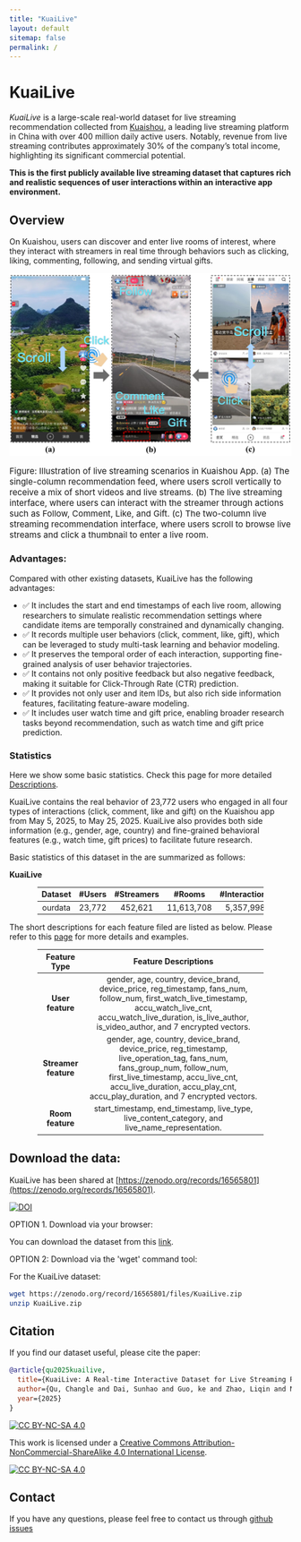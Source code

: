 ```yaml
---
title: "KuaiLive"
layout: default
sitemap: false
permalink: /
---
```


# KuaiLive

*KuaiLive* is a large-scale real-world dataset for live streaming recommendation collected from [Kuaishou](https://www.kuaishou.com/en), a leading live streaming platform in China with over 400 million daily active users. Notably, revenue from live streaming contributes approximately 30% of the company’s total income, highlighting its significant commercial potential.

**This is the first publicly available live streaming dataset that captures rich and realistic sequences of user interactions within an interactive app environment.**


## Overview

On Kuaishou, users can discover and enter live rooms of interest, where they interact with streamers in real time through behaviors such as clicking, liking, commenting, following, and sending virtual gifts. 

![kuaidata](../assets/fig/kuaishou.png)
<p style="font-size:15px; text-align:left;">Figure: Illustration of live streaming scenarios in Kuaishou App. 
(a) The single-column recommendation feed, where users scroll vertically to receive a mix of short videos and live streams. 
(b) The live streaming interface, where users can interact with the streamer through actions such as Follow, Comment, Like, and Gift. 
(c) The two-column live streaming recommendation interface, where users scroll to browse live streams and click a thumbnail to enter a live room.</p>


### Advantages:

Compared with other existing datasets, KuaiLive has the following advantages:

- ✅ It includes the start and end timestamps of each live room, allowing researchers to simulate realistic recommendation settings where candidate items are temporally constrained and dynamically changing.
- ✅ It records multiple user behaviors (click, comment, like, gift), which can be leveraged to study multi-task learning and behavior modeling.
- ✅ It preserves the temporal order of each interaction, supporting fine-grained analysis of user behavior trajectories.
- ✅ It contains not only positive feedback but also negative feedback, making it suitable for Click-Through Rate (CTR) prediction.
- ✅ It provides not only user and item IDs, but also rich side information features, facilitating feature-aware modeling.
- ✅ It includes user watch time and gift price, enabling broader research tasks beyond recommendation, such as watch time and gift price prediction.


### Statistics

Here we show some basic statistics.
Check this page for more detailed [Descriptions](./detailed_statistics.html).

KuaiLive contains the real behavior of 23,772 users who engaged in all four types of interactions (click, comment, like and gift) on the Kuaishou app from May 5, 2025, to May 25, 2025. KuaiLive also provides both side information (e.g., gender, age, country) and fine-grained behavioral features (e.g., watch time, gift prices) to facilitate future research. 

Basic statistics of this dataset in the are summarized as follows:


**KuaiLive**

<style>
table {
  width: 80%;
  margin-left: auto;
  margin-right: auto;
}
</style>



| Dataset   | #Users  | #Streamers |  #Rooms    | #Interactions | #Clicks   | #Comments | #Likes   | #Gifts   |
|:---------:|:-------:|:----------:|:----------:|:-------------:|:---------:|:---------:|:--------:|:--------:|
| ourdata   | 23,772  | 452,621    | 11,613,708 | 5,357,998     | 4,909,515 | 196,526   | 179,311  | 72,646   |


The short descriptions for each feature filed are listed as below. Please refer to this [page](./detailed_statistics.html) for more details and examples.

| Feature Type       | Feature Descriptions |
|:------------------:|:--------------------:|
| **User feature**   | gender, age, country, device_brand, device_price, reg_timestamp, fans_num, follow_num, first_watch_live_timestamp, accu_watch_live_cnt, accu_watch_live_duration, is_live_author, is_video_author, and 7 encrypted vectors. |
| **Streamer feature** | gender, age, country, device_brand, device_price, reg_timestamp, live_operation_tag, fans_num, fans_group_num, follow_num, first_live_timestamp, accu_live_cnt, accu_live_duration, accu_play_cnt, accu_play_duration, and 7 encrypted vectors. |
| **Room feature**   | start_timestamp, end_timestamp, live_type, live_content_category, and live_name_representation. |

## Download the data:


KuaiLive has been shared at [https://zenodo.org/records/16565801](https://zenodo.org/records/16565801).

[![DOI](https://zenodo.org/badge/DOI/10.5281/zenodo.16565801.svg)](https://doi.org/10.5281/zenodo.16565801)

OPTION 1. Download via your browser:

You can download the dataset from this [link](https://zenodo.org/records/16565801).

OPTION 2: Download via the 'wget' command tool:

For the KuaiLive dataset:

```bash
wget https://zenodo.org/record/16565801/files/KuaiLive.zip
unzip KuaiLive.zip
```



## Citation

If you find our dataset useful, please cite the paper: 

```BibTex
@article{qu2025kuailive,
  title={KuaiLive: A Real-time Interactive Dataset for Live Streaming Recommendation},
  author={Qu, Changle and Dai, Sunhao and Guo, ke and Zhao, Liqin and Niu, Yanan and Zhang, Xiao and Xu, Jun},
  year={2025}
}
```

[![CC BY-NC-SA 4.0][cc-by-nc-sa-shield]][cc-by-nc-sa]

This work is licensed under a
[Creative Commons Attribution-NonCommercial-ShareAlike 4.0 International License][cc-by-nc-sa].

[![CC BY-NC-SA 4.0][cc-by-nc-sa-image]][cc-by-nc-sa]

[cc-by-nc-sa]: http://creativecommons.org/licenses/by-nc-sa/4.0/
[cc-by-nc-sa-image]: https://licensebuttons.net/l/by-nc-sa/4.0/88x31.png
[cc-by-nc-sa-shield]: https://img.shields.io/badge/License-CC%20BY--NC--SA%204.0-lightgrey.svg


## Contact

If you have any questions, please feel free to contact us through [github issues](https://github.com/imgkkk574/KuaiLive/issues)
